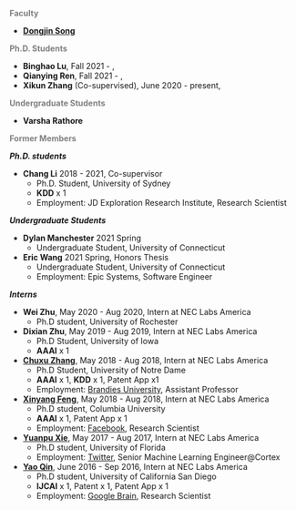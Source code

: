 
**<span style="color:Gray">Faculty</span>**
* [**Dongjin Song**](https://songdj.github.io/)

**<span style="color:Gray">Ph.D. Students</span>**

* **Binghao Lu**, Fall 2021 - ,
* **Qianying Ren**, Fall 2021 - ,
* **Xikun Zhang** (Co-supervised), June 2020 - present,

**<span style="color:Gray">Undergraduate Students</span>**
* **Varsha Rathore**

**<span style="color:Gray">Former Members</span>**

***Ph.D. students***
* **Chang Li** 2018 - 2021, Co-supervisor
  * Ph.D. Student, University of Sydney
  * **KDD** x 1
  * Employment: JD Exploration Research Institute, Research Scientist

***Undergraduate Students***
* **Dylan Manchester** 2021 Spring
  * Undergraduate Student, University of Connecticut
* **Eric Wang** 2021 Spring, Honors Thesis
  * Undergraduate Student, University of Connecticut
  * Employment: Epic Systems, Software Engineer

***Interns***
* **Wei Zhu**, May 2020 - Aug 2020, Intern at NEC Labs America
  * Ph.D student, University of Rochester
* **Dixian Zhu**, May 2019 - Aug 2019, Intern at NEC Labs America
  * Ph.D Student, University of Iowa
  * **AAAI** x 1
* [**Chuxu Zhang**](https://chuxuzhang.github.io/), May 2018 - Aug 2018, Intern at NEC Labs America
  * Ph.D Student, University of Notre Dame
  * **AAAI** x 1, **KDD** x 1, Patent App x1
  * Employment: [Brandies University](https://www.brandeis.edu/), Assistant Professor
* [**Xinyang Feng**](http://www.columbia.edu/~xf2143/), May 2018 - Aug 2018, Intern at NEC Labs America
  * Ph.D student, Columbia University
  * **AAAI** x 1, Patent App x 1
  * Employment: [Facebook](www.facebook.com), Research Scientist
* [**Yuanpu Xie**](https://www.linkedin.com/in/yuanpu-x-712a6353/), May 2017 - Aug 2017, Intern at NEC Labs America
  * Ph.D student, University of Florida
  * Employment: [Twitter](https://twitter.com/), Senior Machine Learning Engineer@Cortex
* [**Yao Qin**](http://cseweb.ucsd.edu/~yaq007/), June 2016 - Sep 2016, Intern at NEC Labs America
  * Ph.D student, University of California San Diego
  * **IJCAI** x 1, Patent x 1, Patent App x 1
  * Employment: [Google Brain](https://research.google/teams/brain/), Research Scientist
